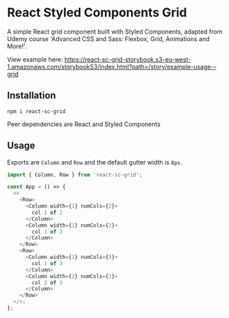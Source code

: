 # React Styled Components Grid

A simple React grid component built with Styled Components, adapted from Udemy course 'Advanced CSS and Sass: Flexbox, Grid, Animations and More!'.

View example here: https://react-sc-grid-storybook.s3-eu-west-1.amazonaws.com/storybookS3/index.html?path=/story/example-usage--grid

## Installation

`npm i react-sc-grid`

Peer dependencies are React and Styled Components

## Usage

Exports are `Column` and `Row` and the default gutter width is `8px`.

```javascript
import { Column, Row } from 'react-sc-grid';

const App = () => {
  <>
    <Row>
      <Column width={1} numCols={2}>
        col 1 of 2
      </Column>
      <Column width={1} numCols={2}>
        col 1 of 2
      </Column>
    </Row>
    <Row>
      <Column width={1} numCols={3}>
        col 1 of 3
      </Column>
      <Column width={2} numCols={3}>
        col 2 of 3
      </Column>
    </Row>
  </>;
};
```
